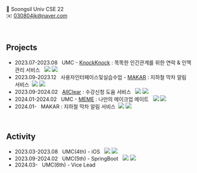 
🏫 Soongsil Univ CSE 22
<br>
✉️ 030804jk@naver.com

<br>

Projects
--------------
- 2023.07-2023.08 &nbsp; UMC - <a href="https://github.com/UMC-KnockKnock/IOS.git">KnockKnock</a> : 똑똑한 인간관계를 위한 연락 & 인맥관리 서비스 &nbsp; <img src="https://img.shields.io/badge/Swift-F05138?style=flat&logo=Swift&logoColor=white"/> <img src="https://img.shields.io/badge/Xcode-147EFB?style=flat&logo=Xcode&logoColor=white" />
- 2023.09-2023.12 &nbsp; 사용자인터페이스및실습수업 - <a href="https://github.com/MAKAR-Andriod/MAKAR.git">MAKAR</a> : 지하철 막차 알림 서비스&nbsp; <img src="https://img.shields.io/badge/Java-007396?style=flat&logo=Java&logoColor=white" /> <img src="https://img.shields.io/badge/Android Studio-3DDC84?style=flat&logo=androidstudio&logoColor=white" />
- 2023.09-2024.02 &nbsp; <a href="https://github.com/AC-corporation/server.git">AllClear</a> : 수강신청 도움 서비스 &nbsp; <img src="https://img.shields.io/badge/Java-007396?style=flat&logo=Java&logoColor=white" /> <img src="https://img.shields.io/badge/Spring Boot-6DB33F?style=flat&logo=SpringBoot&logoColor=white" />
- 2024.01-2024.02 &nbsp; UMC - <a href="https://github.com/MEME-UMC/MEME_SERVICE.git">MEME</a> : 나만의 메이크업 메이트 &nbsp; <img src="https://img.shields.io/badge/Java-007396?style=flat&logo=Java&logoColor=white" /> <img src="https://img.shields.io/badge/Spring Boot-6DB33F?style=flat&logo=SpringBoot&logoColor=white" />
- 2024.01- &nbsp; MAKAR : 지하철 막차 알림 서비스&nbsp;  <img src="https://img.shields.io/badge/Swift-F05138?style=flat&logo=Swift&logoColor=white"/> <img src="https://img.shields.io/badge/Xcode-147EFB?style=flat&logo=Xcode&logoColor=white" />

<br>

Activity
--------------
- 2023.03-2023.08 &nbsp; UMC(4th) - iOS &nbsp; <img src="https://img.shields.io/badge/Swift-F05138?style=flat&logo=Swift&logoColor=white" />  <img src="https://img.shields.io/badge/Xcode-147EFB?style=flat&logo=Xcode&logoColor=white" />
- 2023.09-2024.02 &nbsp; UMC(5th) - SpringBoot &nbsp; <img src="https://img.shields.io/badge/Java-007396?style=flat&logo=Java&logoColor=white" /> <img src="https://img.shields.io/badge/Spring Boot-6DB33F?style=flat&logo=SpringBoot&logoColor=white" />
- 2024.03- &nbsp; UMC(6th) - Vice Lead

<br>
